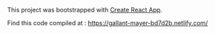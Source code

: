 This project was bootstrapped with [Create React App](https://github.com/facebook/create-react-app).

Find this code compiled at : https://gallant-mayer-bd7d2b.netlify.com/
